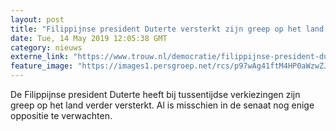 ```yaml
---
layout: post
title: "Filippijnse president Duterte versterkt zijn greep op het land: doodstraf en strafrecht voor kinderen"
date: Tue, 14 May 2019 12:05:38 GMT
category: nieuws
externe_link: "https://www.trouw.nl/democratie/filippijnse-president-duterte-versterkt-zijn-greep-op-het-land-doodstraf-en-strafrecht-voor-kinderen~a0720698/"
feature_image: "https://images1.persgroep.net/rcs/p97wAg41ftM4HP0aWzwZJCF6bbA/diocontent/122098393/_focus/0.57/0.34/_fill/230/230?appId=e9b4e2a1869038ffcaf318a6d1463b0b&quality=0.9&format=jpeg"
---
```


De Filippijnse president Duterte heeft bij tussentijdse verkiezingen zijn greep op het land verder versterkt. Al is misschien in de senaat nog enige oppositie te verwachten.
